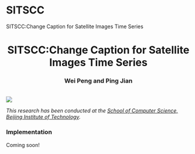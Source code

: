 # SITSCC
SITSCC:Change Caption for Satellite Images Time Series

<h1 align="center">SITSCC:Change Caption for Satellite Images Time Series</h1>

<h3 align="center"> Wei Peng and Ping Jian</a></h3>
<br


![](figs/model.png)

*This research has been conducted at the [School of Computer Science, Beijing Institute of Technology](https://cs.bit.edu.cn/).*
    
    
### Implementation
Coming soon!
